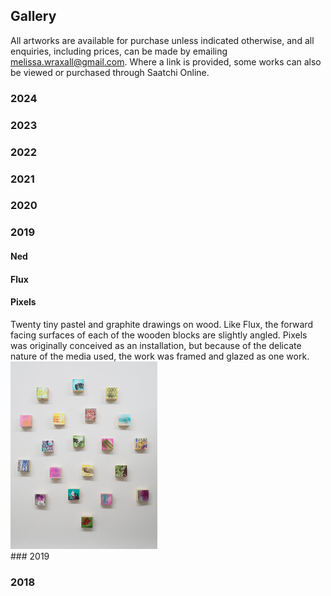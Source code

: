 ## Gallery
 
 
All artworks are available for purchase unless indicated otherwise, and all enquiries, including prices, can be made by emailing melissa.wraxall@gmail.com. Where a link is provided, some works can also be viewed or purchased through Saatchi Online.

### 2024
<div class="gallery" data-src="gallery2024.yml"></div>

### 2023
<div class="gallery" data-src="gallery2023.yml"></div>

### 2022
<div class="gallery" data-src="gallery2022.yml"></div>

### 2021
<div class="gallery" data-src="gallery2021.yml"></div>

### 2020
<div class="gallery" data-src="gallery2020.yml"></div>

### 2019
<div class="gallery" data-src="gallery2019.yml"></div>

#### Ned
<div class="gallery" data-src="gallery_ned.yml"></div>

#### Flux
<div class="gallery" data-src="gallery_flux.yml"></div>

#### Pixels 
<div class="inset">
Twenty tiny pastel and graphite drawings on wood. Like Flux, the forward facing surfaces of each of the wooden blocks are slightly angled. Pixels was originally conceived as an installation, but because of the delicate nature of the media used, the work was framed and glazed as one work.
</div>

<img class="asyncImage" src="img/Pixels_installation_sm.jpg" alt="Pixels TBD" class="col-sm-12" />
<div class="gallery" data-src="gallery_pixels.yml"></div>### 2019

### 2018
<div class="gallery" data-src="gallery2018.yml"></div>















